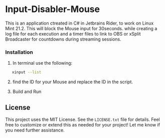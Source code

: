 # Input-Disabler-Mouse
This is an application ctreated in C# in Jetbrains Rider, to work on Linux Mint 21.2. This will block the Mouse input for 30seconds. while creating a log file for each execution and a timer files to link to OBS or xSplit Broadcaster for countdowns during streaming sessions. 


### Installation
1. In terminal use the following:
``` bash
   xinput --list
```
2. find the ID for your Mouse and replace the ID in the script.

3. Build and Run

## License
This project uses the MIT License. See the `LICENSE.txt` file for details.
Feel free to customize or extend this as needed for your project! Let me know if you need further assistance.


